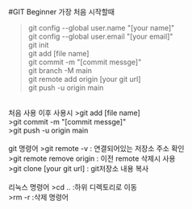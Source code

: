 #GIT Beginner
가장 처음 시작할때
>git config --global user.name "[your name]"<br>
>git config --global user.email "[your email]"<br>
>git init<br>
>git add [file name]<br>
>git commit -m "[commit messge]"<br>
>git branch -M main<br>
>git remote add origin [your git url]<br>
>git push -u origin main<br>
<br>
처음 사용 이후 사용시
>git add [file name]<br>
>git commit -m "[commit messge]"<br>
>git push -u origin main<br>
<br>
git 명령어
>git remote -v    : 연결되어있는 저장소 주소 확인<br>
>git remote remove origin    : 이전 remote 삭제시 사용<br>
>git clone [your git url]    : git저장소 내용 복사<br>
<br>
리눅스 명령어
>cd ..    :하위 디렉토리로 이동<br>
>rm -r    :삭제 명령어<br>
